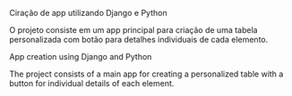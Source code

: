 Ciração de app utilizando Django e Python

O projeto consiste em um app principal para criação de uma tabela personalizada com botão para detalhes individuais de cada elemento.


App creation using Django and Python

The project consists of a main app for creating a personalized table with a button for individual details of each element.

